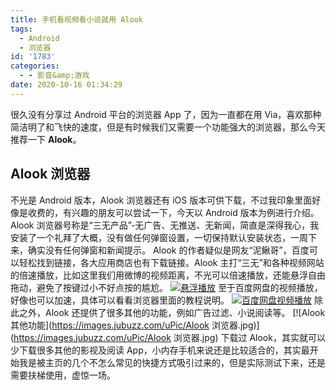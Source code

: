 ```yaml
---
title: 手机看视频看小说就用 Alook
tags:
  - Android
  - 浏览器
id: '1783'
categories:
  - - 影音&amp;游戏
date: 2020-10-16 01:34:29
---
```


很久没有分享过 Android 平台的浏览器 App 了，因为一直都在用 Via，喜欢那种简洁明了和飞快的速度，但是有时候我们又需要一个功能强大的浏览器，那么今天推荐一下 **Alook**。

## Alook 浏览器

不光是 Android 版本，Alook 浏览器还有 iOS 版本可供下载，不过我印象里面好像是收费的，有兴趣的朋友可以尝试一下，今天以 Android 版本为例进行介绍。 Alook 浏览器号称是“三无产品”-无广告、无推送、无新闻，简直是深得我心，我安装了一个礼拜了大概，没有做任何弹窗设置，一切保持默认安装状态，一周下来，确实没有任何弹窗和新闻提示。 Alook 的作者疑似是网友“泥鳅哥”，百度可以轻松找到链接，各大应用商店也有下载链接。Alook 主打“三无”和各种视频网站的倍速播放，比如这里我们用微博的视频距离，不光可以倍速播放，还能悬浮自由拖动，避免了按键过小不好点按的尴尬。 [![悬浮播放](https://images.jubuzz.com/uPic/独立播放.jpg)](https://images.jubuzz.com/uPic/独立播放.jpg) 至于百度网盘的视频播放，好像也可以加速，具体可以看看浏览器里面的教程说明。 [![百度网盘视频播放](https://images.jubuzz.com/uPic/百度云播放加速.jpg)](https://images.jubuzz.com/uPic/百度云播放加速.jpg) 除此之外，Alook 还提供了很多其他的功能，例如广告过滤、小说阅读等。 [![Alook 其他功能](https://images.jubuzz.com/uPic/Alook 浏览器.jpg)](https://images.jubuzz.com/uPic/Alook 浏览器.jpg) 下载过 Alook，其实就可以少下载很多其他的影视及阅读 App，小内存手机来说还是比较适合的，其实最开始我是被主页的几个不怎么常见的快捷方式吸引过来的，但是实际测试下来，还是需要扶梯使用，虚惊一场。